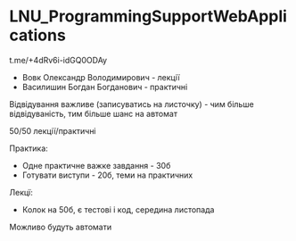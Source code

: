 # LNU_ProgrammingSupportWebApplications
t.me/+4dRv6i-idGQ0ODAy
- Вовк Олександр Володимирович - лекції
- Василишин Богдан Богданович - практичні

Відвідування важливе (записуватись на листочку) - чим більше відвідуваність, тим більше шанс на автомат

50/50 лекції/практичні

Практика:
- Одне практичне важке завдання - 30б
- Готувати виступи - 20б, теми на практичних

Лекцї:
- Колок на 50б, є тестові і код, середина листопада

Можливо будуть автомати
